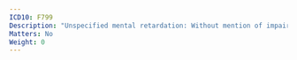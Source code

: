 ```yaml
---
ICD10: F799
Description: "Unspecified mental retardation: Without mention of impairment of behaviour"
Matters: No
Weight: 0
---
```

